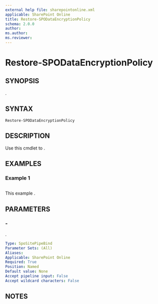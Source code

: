```yaml
---
external help file: sharepointonline.xml
applicable: SharePoint Online
title: Restore-SPODataEncryptionPolicy
schema: 2.0.0
author: 
ms.author: 
ms.reviewer:
---
```


# Restore-SPODataEncryptionPolicy

## SYNOPSIS
.

## SYNTAX

```
Restore-SPODataEncryptionPolicy
```

## DESCRIPTION
Use this cmdlet to .

## EXAMPLES

### Example 1

```

```

This example .

## PARAMETERS

### -

.

```yaml
Type: SpoSitePipeBind
Parameter Sets: (All)
Aliases: 
Applicable: SharePoint Online
Required: True
Position: Named
Default value: None
Accept pipeline input: False
Accept wildcard characters: False
```

## NOTES
